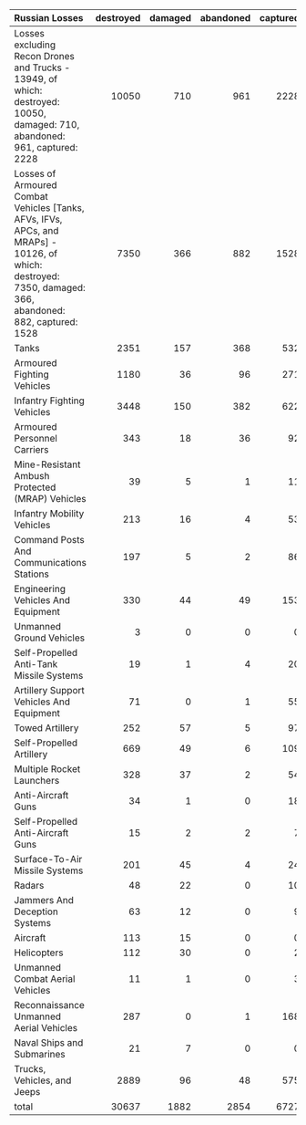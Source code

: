 | Russian Losses                                                                                                                                           |   destroyed |   damaged |   abandoned |   captured |   total |
|:---------------------------------------------------------------------------------------------------------------------------------------------------------|------------:|----------:|------------:|-----------:|--------:|
| Losses excluding Recon Drones and Trucks - 13949, of which: destroyed: 10050, damaged: 710, abandoned: 961, captured: 2228                               |       10050 |       710 |         961 |       2228 |   13949 |
| Losses of Armoured Combat Vehicles [Tanks, AFVs, IFVs, APCs, and MRAPs] - 10126, of which: destroyed: 7350, damaged: 366, abandoned: 882, captured: 1528 |        7350 |       366 |         882 |       1528 |   10126 |
| Tanks                                                                                                                                                    |        2351 |       157 |         368 |        532 |    3408 |
| Armoured Fighting Vehicles                                                                                                                               |        1180 |        36 |          96 |        271 |    1583 |
| Infantry Fighting Vehicles                                                                                                                               |        3448 |       150 |         382 |        622 |    4602 |
| Armoured Personnel Carriers                                                                                                                              |         343 |        18 |          36 |         92 |     489 |
| Mine-Resistant Ambush Protected  (MRAP) Vehicles                                                                                                         |          39 |         5 |           1 |         11 |      56 |
| Infantry Mobility Vehicles                                                                                                                               |         213 |        16 |           4 |         53 |     286 |
| Command Posts And Communications Stations                                                                                                                |         197 |         5 |           2 |         86 |     290 |
| Engineering Vehicles And Equipment                                                                                                                       |         330 |        44 |          49 |        153 |     576 |
| Unmanned Ground Vehicles                                                                                                                                 |           3 |         0 |           0 |          0 |       3 |
| Self-Propelled Anti-Tank Missile Systems                                                                                                                 |          19 |         1 |           4 |         20 |      44 |
| Artillery Support Vehicles And Equipment                                                                                                                 |          71 |         0 |           1 |         55 |     127 |
| Towed Artillery                                                                                                                                          |         252 |        57 |           5 |         97 |     411 |
| Self-Propelled Artillery                                                                                                                                 |         669 |        49 |           6 |        109 |     833 |
| Multiple Rocket Launchers                                                                                                                                |         328 |        37 |           2 |         54 |     421 |
| Anti-Aircraft Guns                                                                                                                                       |          34 |         1 |           0 |         18 |      53 |
| Self-Propelled Anti-Aircraft Guns                                                                                                                        |          15 |         2 |           2 |          7 |      26 |
| Surface-To-Air Missile Systems                                                                                                                           |         201 |        45 |           4 |         24 |     274 |
| Radars                                                                                                                                                   |          48 |        22 |           0 |         10 |      80 |
| Jammers And Deception Systems                                                                                                                            |          63 |        12 |           0 |          9 |      84 |
| Aircraft                                                                                                                                                 |         113 |        15 |           0 |          0 |     128 |
| Helicopters                                                                                                                                              |         112 |        30 |           0 |          2 |     144 |
| Unmanned Combat Aerial Vehicles                                                                                                                          |          11 |         1 |           0 |          3 |      15 |
| Reconnaissance Unmanned Aerial Vehicles                                                                                                                  |         287 |         0 |           1 |        168 |     456 |
| Naval Ships and Submarines                                                                                                                               |          21 |         7 |           0 |          0 |      28 |
| Trucks, Vehicles, and Jeeps                                                                                                                              |        2889 |        96 |          48 |        575 |    3608 |
| total                                                                                                                                                    |       30637 |      1882 |        2854 |       6727 |   42100 |